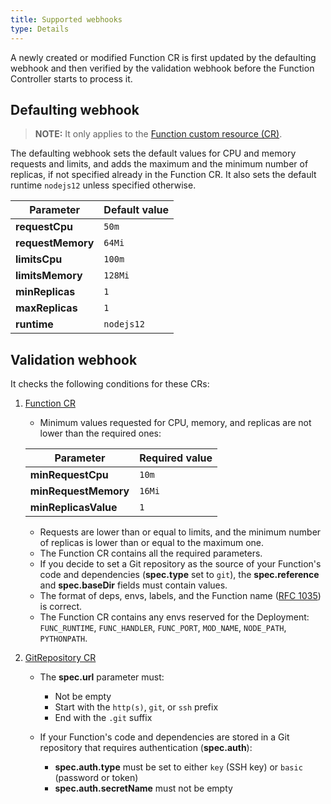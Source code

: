 ```yaml
---
title: Supported webhooks
type: Details
---
```


A newly created or modified Function CR is first updated by the defaulting webhook and then verified by the validation webhook before the Function Controller starts to process it.

## Defaulting webhook

> **NOTE:** It only applies to the [Function custom resource (CR)](#custom-resource-function).

The defaulting webhook sets the default values for CPU and memory requests and limits, and adds the maximum and the minimum number of replicas, if not specified already in the Function CR. It also sets the default runtime `nodejs12` unless specified otherwise.

   | Parameter         | Default value |
   | ----------------- | ------------- |
   | **requestCpu**    | `50m`         |
   | **requestMemory** | `64Mi`        |
   | **limitsCpu**     | `100m`        |
   | **limitsMemory**  | `128Mi`       |
   | **minReplicas**   | `1`           |
   | **maxReplicas**   | `1`           |
   | **runtime**       | `nodejs12`    |

## Validation webhook

It checks the following conditions for these CRs:

1. [Function CR](#custom-resource-function)

   - Minimum values requested for CPU, memory, and replicas are not lower than the required ones:

   | Parameter            | Required value |
   | -------------------- | -------------- |
   | **minRequestCpu**    | `10m`          |
   | **minRequestMemory** | `16Mi`         |
   | **minReplicasValue** | `1`            |

   - Requests are lower than or equal to limits, and the minimum number of replicas is lower than or equal to the maximum one.
   - The Function CR contains all the required parameters.
   - If you decide to set a Git repository as the source of your Function's code and dependencies (**spec.type** set to `git`), the **spec.reference** and **spec.baseDir** fields must contain values.
   - The format of deps, envs, labels, and the Function name ([RFC 1035](https://tools.ietf.org/html/rfc1035)) is correct.
   - The Function CR contains any envs reserved for the Deployment: `FUNC_RUNTIME`, `FUNC_HANDLER`, `FUNC_PORT`, `MOD_NAME`, `NODE_PATH`, `PYTHONPATH`.

2. [GitRepository CR](#custom-resource-git-repository)

   - The **spec.url** parameter must:

      - Not be empty
      - Start with the `http(s)`, `git`, or `ssh` prefix
      - End with the `.git` suffix

   - If your Function's code and dependencies are stored in a Git repository that requires authentication (**spec.auth**):

     - **spec.auth.type** must be set to either `key` (SSH key) or `basic` (password or token)
     - **spec.auth.secretName** must not be empty
